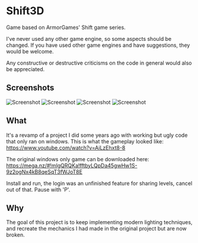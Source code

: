 # Shift3D
Game based on ArmorGames' Shift game series.

I've never used any other game engine, so some aspects should be changed. If you have used other game engines and have suggestions, they would be welcome.

Any constructive or destructive criticisms on the code in general would also be appreciated.

## Screenshots
![Screenshot](https://i.imgur.com/jF5aFB7.png)
![Screenshot](https://i.imgur.com/OEQ3a6q.png)
![Screenshot](https://i.imgur.com/vcQJOib.png)
![Screenshot](https://i.imgur.com/TphwzIF.png)

## What
It's a revamp of a project I did some years ago with working but ugly code that only ran on windows. This is what the gameplay looked like:
https://www.youtube.com/watch?v=AiLzEhxt8-8

The original windows only game can be downloaded here: https://mega.nz/#!mlgQRQKa!fftbyLQpDa45gwHw1S-9z2ogNx4kB8qeSqT3fWJoT8E

Install and run, the login was an unfinished feature for sharing levels, cancel out of that. Pause with 'P'.

## Why
The goal of this project is to keep implementing modern lighting techniques, and recreate the mechanics I had made in the original project but are now broken.
